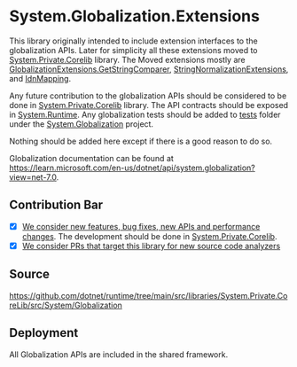 # System.Globalization.Extensions

This library originally intended to include extension interfaces to the globalization APIs. Later for simplicity all these extensions moved to [System.Private.Corelib](https://github.com/dotnet/runtime/tree/main/src/libraries/System.Private.CoreLib/src/System/Globalization) library.
The Moved extensions mostly are [GlobalizationExtensions.GetStringComparer](https://learn.microsoft.com/en-us/dotnet/api/system.globalization.globalizationextensions.getstringcomparer?view=net-7.0#system-globalization-globalizationextensions-getstringcomparer(system-globalization-compareinfo-system-globalization-compareoptions)), [StringNormalizationExtensions](https://learn.microsoft.com/en-us/dotnet/api/system.stringnormalizationextensions?view=net-7.0), and [IdnMapping](https://learn.microsoft.com/en-us/dotnet/api/system.globalization.idnmapping?view=net-7.0).

Any future contribution to the globalization APIs should be considered to be done in [System.Private.Corelib](https://github.com/dotnet/runtime/tree/main/src/libraries/System.Private.CoreLib/src/System/Globalization) library. The API contracts should be exposed in [System.Runtime](https://raw.githubusercontent.com/dotnet/runtime/main/src/libraries/System.Runtime/ref/System.Runtime.cs). Any globalization tests should be added to [tests](https://github.com/dotnet/runtime/tree/main/src/libraries/System.Globalization/tests) folder under the [System.Globalization](https://github.com/dotnet/runtime/tree/main/src/libraries/System.Globalization) project.

Nothing should be added here except if there is a good reason to do so.

Globalization documentation can be found at https://learn.microsoft.com/en-us/dotnet/api/system.globalization?view=net-7.0.

## Contribution Bar
- [x] [We consider new features, bug fixes, new APIs and performance changes](../../libraries/README.md#primary-bar). The development should be done in [System.Private.Corelib](https://github.com/dotnet/runtime/tree/main/src/libraries/System.Private.CoreLib/src/System/Globalization).
- [x] [We consider PRs that target this library for new source code analyzers](../../libraries/README.md#secondary-bars)

## Source

https://github.com/dotnet/runtime/tree/main/src/libraries/System.Private.CoreLib/src/System/Globalization

## Deployment

All Globalization APIs are included in the shared framework.

